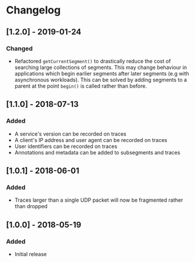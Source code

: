 # Changelog

## [1.2.0] - 2019-01-24
### Changed
- Refactored ```getCurrentSegment()``` to drastically reduce the cost of searching large collections of segments. This may change behaviour in applications which begin earlier segments after later segments (e.g with asynchronous workloads). This can be solved by adding segments to a parent at the point ```begin()``` is called rather than before.

## [1.1.0] - 2018-07-13
### Added
- A service's version can be recorded on traces
- A client's IP address and user agent can be recorded on traces
- User identifiers can be recorded on traces
- Annotations and metadata can be added to subsegments and traces

## [1.0.1] - 2018-06-01
### Added
- Traces larger than a single UDP packet will now be fragmented rather than dropped

## [1.0.0] - 2018-05-19
### Added
- Initial release
